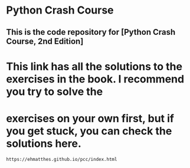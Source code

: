 # Python Crash Course

## This is the code repository for [Python Crash Course, 2nd Edition]
# This link has all the solutions to the exercises in the book. I recommend you try to solve the 
# exercises on your own first, but if you get stuck, you can check the solutions here.
```link
https://ehmatthes.github.io/pcc/index.html
```
